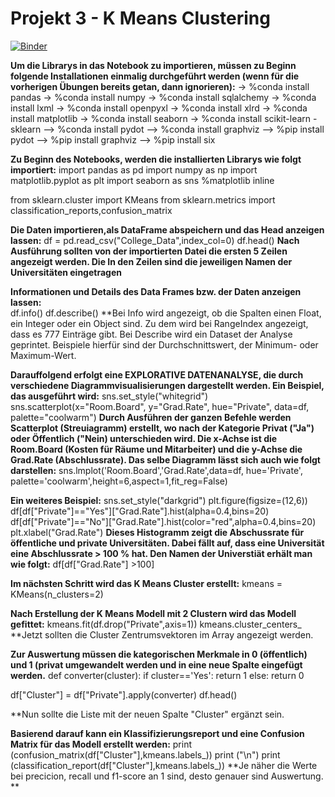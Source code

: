# Projekt 3 - K Means Clustering
[![Binder](https://mybinder.org/badge_logo.svg)](https://mybinder.org/v2/gh/yenvyhh/K-Means-Clustering/master?filepath=K%20Means%20Clustering%20-%20Projekt%203.ipynb)

**Um die Librarys in das Notebook zu importieren, müssen zu Beginn folgende Installationen einmalig durchgeführt werden (wenn für die vorherigen Übungen bereits getan, dann ignorieren):**
-> %conda install pandas 
-> %conda install numpy
-> %conda install sqlalchemy 
-> %conda install lxml
-> %conda install openpyxl 
-> %conda install xlrd 
-> %conda install matplotlib 
-> %conda install seaborn 
-> %conda install scikit-learn - sklearn
--> %conda install pydot
--> %conda install graphviz
--> %pip install pydot
--> %pip install graphviz
--> %pip install six

**Zu Beginn des Notebooks, werden die installierten Librarys wie folgt importiert:**
import pandas as pd
import numpy as np
import matplotlib.pyplot as plt
import seaborn as sns
%matplotlib inline

from sklearn.cluster import KMeans
from sklearn.metrics import classification_reports,confusion_matrix


**Die Daten importieren,als DataFrame abspeichern und das Head anzeigen lassen:**
df = pd.read_csv("College_Data",index_col=0) 
df.head()
**Nach Ausführung sollten von der importierten Datei die ersten 5 Zeilen angezeigt werden. Die In den Zeilen sind die jeweiligen Namen der Universitäten eingetragen** 
       
**Informationen und Details des Data Frames bzw. der Daten anzeigen lassen:**     
df.info()
df.describe()
**Bei Info wird angezeigt, ob die Spalten einen Float, ein Integer oder ein Object sind. Zu dem wird bei RangeIndex angezeigt, dass es 777 Einträge gibt. Bei Describe wird ein Dataset der Analyse geprintet. Beispiele hierfür sind der Durchschnittswert, der Minimum- oder Maximum-Wert.

**Darauffolgend erfolgt eine EXPLORATIVE DATENANALYSE, die durch verschiedene Diagrammvisualisierungen dargestellt werden. Ein Beispiel, das ausgeführt wird:**
sns.set_style("whitegrid")
sns.scatterplot(x="Room.Board",
    y="Grad.Rate",
    hue="Private",
    data=df,
    palette="coolwarm")
**Durch Ausführen der ganzen Befehle werden Scatterplot (Streuiagramm) erstellt, wo nach der Kategorie Privat ("Ja") oder Öffentlich ("Nein) unterschieden wird. Die x-Achse ist die Room.Board (Kosten für Räume und Mitarbeiter) und die y-Achse die Grad.Rate (Abschlussrate). Das selbe Diagramm lässt sich auch wie folgt darstellen:**
sns.lmplot('Room.Board','Grad.Rate',data=df, hue='Private',
           palette='coolwarm',height=6,aspect=1,fit_reg=False)

**Ein weiteres Beispiel:**
sns.set_style("darkgrid")
plt.figure(figsize=(12,6))
df[df["Private"]=="Yes"]["Grad.Rate"].hist(alpha=0.4,bins=20)
df[df["Private"]=="No"]["Grad.Rate"].hist(color="red",alpha=0.4,bins=20)
plt.xlabel("Grad.Rate")
**Dieses Histogramm zeigt die Abschussrate für öffentliche und private Universitäten. Dabei fällt auf, dass eine Universität eine Abschlussrate > 100 % hat. Den Namen der Universtiät erhält man wie folgt:**
df[df["Grad.Rate"] >100]

**Im nächsten Schritt wird das K Means Cluster erstellt:**
kmeans = KMeans(n_clusters=2)

**Nach Erstellung der K Means Modell mit 2 Clustern wird das Modell gefittet:**
kmeans.fit(df.drop("Private",axis=1))
kmeans.cluster_centers_
**Jetzt sollten die Cluster Zentrumsvektoren im Array angezeigt werden.


**Zur Auswertung müssen die kategorischen Merkmale in 0 (öffentlich) und 1 (privat umgewandelt werden und in eine neue Spalte eingefügt werden.**
def converter(cluster):
    if cluster=='Yes':
        return 1
    else:
        return 0
 
df["Cluster"] = df["Private"].apply(converter)
df.head()

**Nun sollte die Liste mit der neuen Spalte "Cluster" ergänzt sein.

**Basierend darauf kann ein Klassifizierungsreport und eine Confusion Matrix für das Modell erstellt werden:**
print (confusion_matrix(df["Cluster"],kmeans.labels_))
print ("\n")
print (classification_report(df["Cluster"],kmeans.labels_))
**Je näher die Werte bei precicion, recall und f1-score an 1 sind, desto genauer sind Auswertung. **

